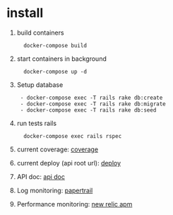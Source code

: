 # install

1. build containers

   ```
     docker-compose build
   ```

1. start containers in background

   ```
     docker-compose up -d
   ```

1. Setup database

   ```
    - docker-compose exec -T rails rake db:create
    - docker-compose exec -T rails rake db:migrate
    - docker-compose exec -T rails rake db:seed

   ```

1. run tests rails

   ```
     docker-compose exec rails rspec
   ```

1. current coverage:
   [coverage](https://edimossilva.gitlab.io/tasks-manager)

1. current deploy (api root url):
   [deploy](https://edimossilva-task-manager.herokuapp.com)

1. API doc:
   [api doc](https://edimossilva-task-manager.herokuapp.com/apipie)

1. Log monitoring:
   [papertrail](https://www.papertrail.com/)

1. Performance monitoring:
   [new relic apm](https://newrelic.com/products/application-monitoring)